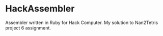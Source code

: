 # HackAssembler
Assembler written in Ruby for Hack Computer. My solution to Nan2Tetris project 6 assignment.
